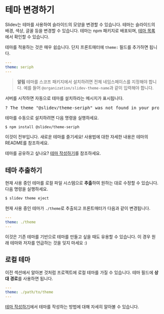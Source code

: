 # 테마 변경하기

Slidev는 테마를 사용하여 슬라이드의 모양을 변경할 수 있습니다. 테마는 슬라이드의 배경, 색상, 글꼴 등을 변경할 수 있습니다. 테마는 npm 패키지로 배포되며, [테마 목록](/themes)에서 확인할 수 있습니다.

테마를 적용하는 것은 매우 쉽습니다. 단지 프론트매터에 `theme:` 필드를 추가하면 됩니다.

```yaml
---
theme: seriph
---
```

> **알림**
> 테마를 스코프 패키지에서 설치하려면 전체 네임스페이스를 지정해야 합니다. 예를 들어 `@organization/slidev-theme-name`과 같이 입력해야 합니다.

서버를 시작하면 자동으로 테마를 설치하라는 메시지가 표시됩니다.

<div class="language-md">
<pre>
<span class="token keyword">?</span> The theme <span class="token string">"@slidev/theme-seriph"</span> was not found in your project, do you want to install it now? › (Y/n)
</pre>
</div>

테마를 수동으로 설치하려면 다음 명령을 실행하세요.

```bash
$ npm install @slidev/theme-seriph
```

이것이 전부입니다. 새로운 테마를 즐기세요! 사용법에 대한 자세한 내용은 테마의 README를 참조하세요.

테마를 공유하고 싶나요? [테마 작성하기](/themes/write-a-theme)를 참조하세요.

## 테마 추출하기

현재 사용 중인 테마를 로컬 파일 시스템으로 **추출**하여 원하는 대로 수정할 수 있습니다. 다음 명령을 실행하세요.

```bash
$ slidev theme eject
```

현재 사용 중인 테마가 `./theme`로 추출되고 프론트매터가 다음과 같이 변경됩니다.

```yaml
---
theme: ./theme
---
```

이것은 기존 테마를 기반으로 테마를 만들고 싶을 때도 유용할 수 있습니다. 이 경우 원래 테마와 저자를 언급하는 것을 잊지 마세요 :)

## 로컬 테마

이전 섹션에서 알아본 것처럼 프로젝트에 로컬 테마를 가질 수 있습니다. 테마 필드에 **상대 경로**를 사용하면 됩니다.

```yaml
---
theme: ./path/to/theme
---
```

[테마 작성하기](/themes/write-a-theme)에서 테마를 작성하는 방법에 대해 자세히 알아볼 수 있습니다.
